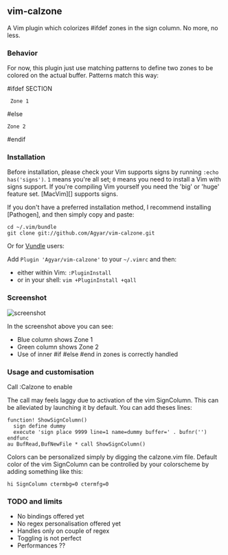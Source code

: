 ## vim-calzone

A Vim plugin which colorizes #ifdef zones in the sign column. No more, no less.

### Behavior

For now, this plugin just use matching patterns to define two zones to be colored on the actual buffer. 
Patterns match this way:

  \#ifdef SECTION 

     Zone 1

  \#else
   
    Zone 2
   
  \#endif 

### Installation

Before installation, please check your Vim supports signs by running `:echo has('signs')`.  `1` means you're all set; `0` means you need to install a Vim with signs support.  If you're compiling Vim yourself you need the 'big' or 'huge' feature set.  [MacVim][] supports signs.

If you don't have a preferred installation method, I recommend installing [Pathogen], and then simply copy and paste:

```
cd ~/.vim/bundle
git clone git://github.com/Agyar/vim-calzone.git
```

Or for [Vundle](https://github.com/gmarik/vundle) users:

Add `Plugin 'Agyar/vim-calzone'` to your `~/.vimrc` and then:

* either within Vim: `:PluginInstall`
* or in your shell: `vim +PluginInstall +qall`

### Screenshot

![screenshot](https://raw.github.com/Agyar/vim-calzone/master/screenshot.png)

In the screenshot above you can see:

* Blue column shows Zone 1 
* Green column shows Zone 2
* Use of inner #if #else #end in zones is correctly handled

### Usage and customisation

Call :Calzone to enable

The call may feels laggy due to activation of the vim SignColumn. This can be alleviated by launching it by default. You can add theses lines:

```
function! ShowSignColumn()
  sign define dummy
  execute 'sign place 9999 line=1 name=dummy buffer=' . bufnr('') 
endfunc 
au BufRead,BufNewFile * call ShowSignColumn()
```

Colors can be personalized simply by digging the calzone.vim file. 
Default color of the vim SignColumn can be controlled by your colorscheme by adding something like this:
```
hi SignColumn ctermbg=0 ctermfg=0
```

### TODO and limits

* No bindings offered yet
* No regex personalisation offered yet
* Handles only on couple of regex 
* Toggling is not perfect
* Performances ??
